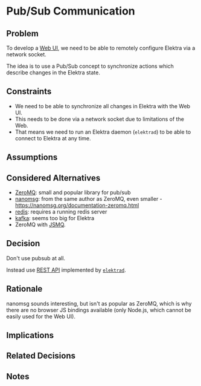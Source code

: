 # Pub/Sub Communication

## Problem

To develop a [Web UI](https://github.com/ElektraInitiative/libelektra/issues/252), we need to be able to remotely configure Elektra via a network socket.

The idea is to use a Pub/Sub concept to synchronize actions which describe changes in the Elektra state.

## Constraints

- We need to be able to synchronize all changes in Elektra with the Web UI.
- This needs to be done via a network socket due to limitations of the Web.
- That means we need to run an Elektra daemon (`elektrad`) to be able to connect to Elektra at any time.

## Assumptions

## Considered Alternatives

- [ZeroMQ](https://zeromq.org/): small and popular library for pub/sub
- [nanomsg](https://nanomsg.org/): from the same author as ZeroMQ, even smaller - https://nanomsg.org/documentation-zeromq.html
- [redis](https://redis.io/docs/manual/pubsub/): requires a running redis server
- [kafka](https://kafka.apache.org/): seems too big for Elektra
- ZeroMQ with [JSMQ](https://github.com/zeromq/JSMQ).

## Decision

Don't use pubsub at all.

Instead use [REST API](/doc/api_blueprints/elektrad.apib) implemented by [`elektrad`](/src/tools/elektrad).

## Rationale

nanomsg sounds interesting, but isn't as popular as ZeroMQ, which is why there are no browser JS bindings available (only Node.js, which cannot be easily used for the Web UI).

## Implications

## Related Decisions

## Notes
